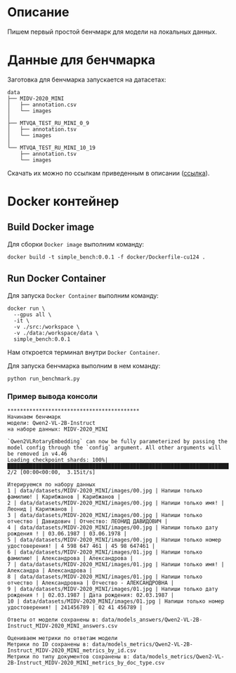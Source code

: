 # Описание

Пишем первый простой бенчмарк для модели на локальных данных.

# Данные для бенчмарка

Заготовка для бенчмарка запускается на датасетах:
```
data
├── MIDV-2020_MINI
│   ├── annotation.csv
│   └── images
│
├── MTVQA_TEST_RU_MINI_0_9
│   ├── annotation.tsv
│   └── images
│
└── MTVQA_TEST_RU_MINI_10_19
    ├── annotation.tsv
    └── images
```

Скачать их можно по ссылкам приведенным в описании ([ссылка](https://github.com/VLLM-VQA-benchmark-pipelines/wiki/blob/main/projects/tasks/5.%20Готово/Подготовка%20тестовых%20мини%20датасетов.md)).

# Docker контейнер

## Build Docker image

Для сборки `Docker image` выполним команду:
```
docker build -t simple_bench:0.0.1 -f docker/Dockerfile-cu124 .
```

## Run Docker Container

Для запуска `Docker Container` выполним команду:
```
docker run \
  --gpus all \
  -it \
  -v ./src:/workspace \
  -v ./data:/workspace/data \
  simple_bench:0.0.1
```

Нам откроется терминал внутри `Docker Container`.

Для запуска бенчмарка выполним в нем команду:
```
python run_benchmark.py
```

### Пример вывода консоли
```
******************************************
Начинаем бенчмарк
модели: Qwen2-VL-2B-Instruct
на наборе данных: MIDV-2020_MINI

`Qwen2VLRotaryEmbedding` can now be fully parameterized by passing the model config through the `config` argument. All other arguments will be removed in v4.46
Loading checkpoint shards: 100%|█████████████████████████████████████████████████████████████████████████████████████████████| 2/2 [00:00<00:00,  3.15it/s]

Итерируемся по набору данных
1 | data/datasets/MIDV-2020_MINI/images/00.jpg | Напиши только фамилию! | Карибжанов | Карибжанов |
2 | data/datasets/MIDV-2020_MINI/images/00.jpg | Напиши только имя! | Леонид | Карипжанов |
3 | data/datasets/MIDV-2020_MINI/images/00.jpg | Напиши только отчество | Давидович | Отчество: ЛЕОНИД ДАВИДОВИЧ |
4 | data/datasets/MIDV-2020_MINI/images/00.jpg | Напиши только дату рождения ! | 03.06.1987 | 03.06.1978 |
5 | data/datasets/MIDV-2020_MINI/images/00.jpg | Напиши только номер удостоверения! | 4 598 647 461 | 45 98 647461 |
6 | data/datasets/MIDV-2020_MINI/images/01.jpg | Напиши только фамилию! | Александрова | Александрова |
7 | data/datasets/MIDV-2020_MINI/images/01.jpg | Напиши только имя! | Александра | Александрова |
8 | data/datasets/MIDV-2020_MINI/images/01.jpg | Напиши только отчество | Александровна | Отчество - АЛЕКСАНДРОВНА |
9 | data/datasets/MIDV-2020_MINI/images/01.jpg | Напиши только дату рождения ! | 02.03.1987 | Дата рождения: 02.03.1987 |
10 | data/datasets/MIDV-2020_MINI/images/01.jpg | Напиши только номер удостоверения! | 241456789 | 02 41 456789 |

Ответы от модели сохранены в: data/models_answers/Qwen2-VL-2B-Instruct_MIDV-2020_MINI_answers.csv

Оцениваем метрики по ответам модели
Метрики по ID сохранены в: data/models_metrics/Qwen2-VL-2B-Instruct_MIDV-2020_MINI_metrics_by_id.csv
Метрики по типу документов сохранены в: data/models_metrics/Qwen2-VL-2B-Instruct_MIDV-2020_MINI_metrics_by_doc_type.csv
```

